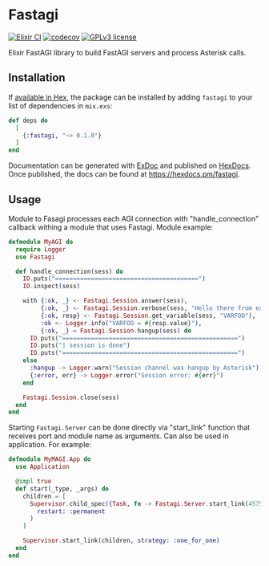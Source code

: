 # Fastagi
[![Elixir CI](https://github.com/staskobzar/exfastagi/actions/workflows/elixir.yml/badge.svg)](https://github.com/staskobzar/exfastagi/actions/workflows/elixir.yml)
[![codecov](https://codecov.io/gh/staskobzar/exfastagi/branch/main/graph/badge.svg?token=ghzpqvr6u3)](https://codecov.io/gh/staskobzar/exfastagi)
[![GPLv3 license](https://img.shields.io/badge/License-GPLv3-blue.svg)](https://github.com/staskobzar/exfastagi/blob/master/LICENSE)


Elixir FastAGI library to build FastAGI servers and process Asterisk calls.

## Installation

If [available in Hex](https://hex.pm/docs/publish), the package can be installed
by adding `fastagi` to your list of dependencies in `mix.exs`:

```elixir
def deps do
  [
    {:fastagi, "~> 0.1.0"}
  ]
end
```

Documentation can be generated with [ExDoc](https://github.com/elixir-lang/ex_doc)
and published on [HexDocs](https://hexdocs.pm). Once published, the docs can
be found at <https://hexdocs.pm/fastagi>.

## Usage
Module to Fasagi processes each AGI connection with "handle_connection" callback withing a module that uses Fastagi. Module example:

```elixir
defmodule MyAGI do
  require Logger
  use Fastagi

  def handle_connection(sess) do
    IO.puts("========================================")
    IO.inspect(sess)

    with {:ok, _} <- Fastagi.Session.answer(sess),
         {:ok, _} <- Fastagi.Session.verbose(sess, "Hello there from exFastagi"),
         {:ok, resp} <- Fastagi.Session.get_variable(sess, "VARFOO"),
         :ok <- Logger.info("VARFOO = #{resp.value}"),
         {:ok, _} = Fastagi.Session.hangup(sess) do
      IO.puts("=================================================")
      IO.puts("| session is done")
      IO.puts("=================================================")
    else
      :hangup -> Logger.warn("Session channel was hangup by Asterisk")
      {:error, err} -> Logger.error("Session error: #{err}")
    end

    Fastagi.Session.close(sess)
  end
end
```

Starting ```Fastagi.Server``` can be done directly via "start_link" function that receives port and module name as arguments. Can also be used in application. For example:
```elixir
defmodule MyMAGI.App do
  use Application

  @impl true
  def start(_type, _args) do
    children = [
      Supervisor.child_spec({Task, fn -> Fastagi.Server.start_link(4575, MyAGI) end},
        restart: :permanent
      )
    ]

    Supervisor.start_link(children, strategy: :one_for_one)
  end
end
```
